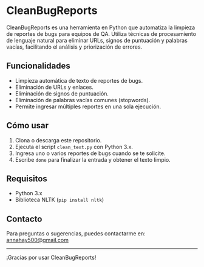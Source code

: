 # CleanBugReports

CleanBugReports es una herramienta en Python que automatiza la limpieza de reportes de bugs para equipos de QA. Utiliza técnicas de procesamiento de lenguaje natural para eliminar URLs, signos de puntuación y palabras vacías, facilitando el análisis y priorización de errores.

## Funcionalidades

- Limpieza automática de texto de reportes de bugs.
- Eliminación de URLs y enlaces.
- Eliminación de signos de puntuación.
- Eliminación de palabras vacías comunes (stopwords).
- Permite ingresar múltiples reportes en una sola ejecución.

## Cómo usar

1. Clona o descarga este repositorio.
2. Ejecuta el script `clean_text.py` con Python 3.x.
3. Ingresa uno o varios reportes de bugs cuando se te solicite.
4. Escribe `done` para finalizar la entrada y obtener el texto limpio.

## Requisitos

- Python 3.x
- Biblioteca NLTK (`pip install nltk`)

## Contacto

Para preguntas o sugerencias, puedes contactarme en: annahay500@gmail.com

---

¡Gracias por usar CleanBugReports!
